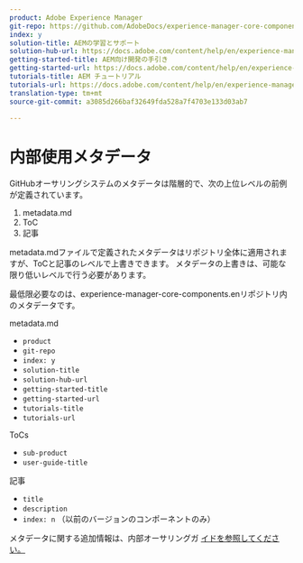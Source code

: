 ```yaml
---
product: Adobe Experience Manager
git-repo: https://github.com/AdobeDocs/experience-manager-core-components.en
index: y
solution-title: AEMの学習とサポート
solution-hub-url: https://docs.adobe.com/content/help/en/experience-manager-cloud-service/sites/home.html
getting-started-title: AEM向け開発の手引き
getting-started-url: https://docs.adobe.com/content/help/en/experience-manager-cloud-service/core-concepts/home.html
tutorials-title: AEM チュートリアル
tutorials-url: https://docs.adobe.com/content/help/en/experience-manager-learn/cloud-service/overview.html
translation-type: tm+mt
source-git-commit: a3085d266baf32649fda528a7f4703e133d03ab7

---
```



# 内部使用メタデータ

GitHubオーサリングシステムのメタデータは階層的で、次の上位レベルの前例が定義されています。

1. metadata.md
1. ToC
1. 記事

metadata.mdファイルで定義されたメタデータはリポジトリ全体に適用されますが、ToCと記事のレベルで上書きできます。 メタデータの上書きは、可能な限り低いレベルで行う必要があります。

最低限必要なのは、experience-manager-core-components.enリポジトリ内のメタデータです。

metadata.md

* `product`
* `git-repo`
* `index: y`
* `solution-title`
* `solution-hub-url`
* `getting-started-title`
* `getting-started-url`
* `tutorials-title`
* `tutorials-url`

ToCs

* `sub-product`
* `user-guide-title`

記事

* `title`
* `description`
* `index: n` （以前のバージョンのコンポーネントのみ）

メタデータに関する追加情報は、内部オーサリングガ [イドを参照してください。](https://docs.adobe.com/help/en/collaborative-doc-instructions/collaboration-guide/markdown/metadata.html#solution-metadata)
